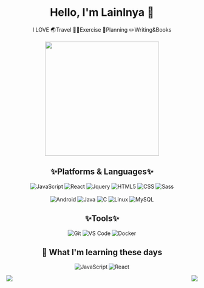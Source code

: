 <div align="center">
  
# Hello, I'm Lainlnya 📸 
  I LOVE 🌏Travel 🏋️‍♀️Exercise 📝Planning ✏️Writing&Books \
  \
 <img src="https://user-images.githubusercontent.com/93235981/222385945-33b99cad-7d01-4a00-b65c-23761ce859e7.jpeg" width="300" height="300"/>


## ✨Platforms & Languages✨
  ![JavaScript](https://img.shields.io/badge/Javascript-F7DF1F?style=flat-square&logo=Javascript&logoColor=black)
  ![React](https://img.shields.io/badge/React-60DAFB?style=flat-square&logo=React&logoColor=white)
  ![Jquery](https://img.shields.io/badge/jquery-1166A9?style=flat-square&logo=jquery)
  ![HTML5](https://img.shields.io/badge/HTML5-E34F26?style=flat-square&logo=HTML5&logoColor=white)
  ![CSS](https://img.shields.io/badge/CSS3-CC6699?style=flat-square&logo=CSS3)
  ![Sass](https://img.shields.io/badge/Sass-CC6699?style=flat-square&logo=Sass&logoColor=white) \
  \
  ![Android](https://img.shields.io/badge/Android-3CDC84?style=flat-square&logo=android&logoColor=white)
  ![Java](https://img.shields.io/badge/Java-orange?style=flat-square&logo=OpenJDK&logoColor=white)
  ![C](https://img.shields.io/badge/C-A7B9CC?style=flat-square&logo=C&logoColor=black)
  ![Linux](https://img.shields.io/badge/Linux-FCC624?style=flat-square&logo=linux&logoColor=black)
  ![MySQL](https://img.shields.io/badge/-MySQL-26445B?style=flat-square&logo=mysql&logoColor=white)
  
## ✨Tools✨
  ![Git](https://img.shields.io/badge/Git-F05032?style=flat-square&logo=git&logoColor=white)
  ![VS Code](https://img.shields.io/badge/-VS%20Code-007ACC?style=flat-square&logo=visual-studio-code)
  ![Docker](https://img.shields.io/badge/-Docker-007ACC?style=flat-square&logo=docker&logoColor=white)

## 📖 What I'm learning these days
  ![JavaScript](https://img.shields.io/badge/Javascript-F7DF1F?style=flat-square&logo=Javascript&logoColor=black)
  ![React](https://img.shields.io/badge/React-60DAFB?style=flat-square&logo=React&logoColor=white)
  
  <img align="left" src="https://github-readme-stats-sigma-five.vercel.app/api?username=Lainlnya&show_icons=true&count_private=true&theme=aura_dark" />
  <img align="right" src="https://github-readme-stats-sigma-five.vercel.app/api/top-langs/?username=Lainlnya&layout=compact&count_private=true&theme=aura_dark" />
  
</div>
